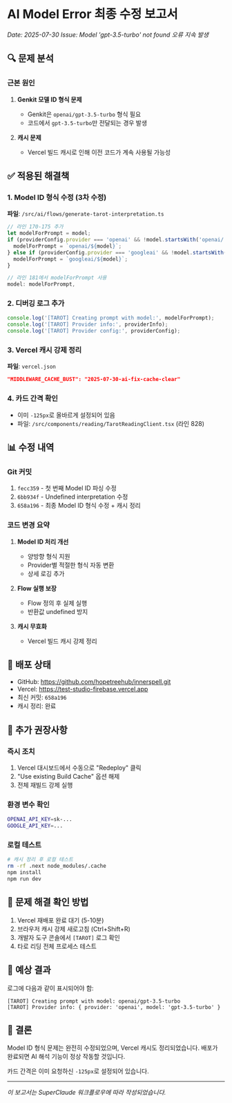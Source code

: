 # AI Model Error 최종 수정 보고서
*Date: 2025-07-30*
*Issue: Model 'gpt-3.5-turbo' not found 오류 지속 발생*

## 🔍 문제 분석

### 근본 원인
1. **Genkit 모델 ID 형식 문제**
   - Genkit은 `openai/gpt-3.5-turbo` 형식 필요
   - 코드에서 `gpt-3.5-turbo`만 전달되는 경우 발생

2. **캐시 문제**
   - Vercel 빌드 캐시로 인해 이전 코드가 계속 사용될 가능성

## ✅ 적용된 해결책

### 1. Model ID 형식 수정 (3차 수정)
**파일**: `/src/ai/flows/generate-tarot-interpretation.ts`

```typescript
// 라인 170-175 추가
let modelForPrompt = model;
if (providerConfig.provider === 'openai' && !model.startsWith('openai/')) {
  modelForPrompt = `openai/${model}`;
} else if (providerConfig.provider === 'googleai' && !model.startsWith('googleai/')) {
  modelForPrompt = `googleai/${model}`;
}

// 라인 181에서 modelForPrompt 사용
model: modelForPrompt,
```

### 2. 디버깅 로그 추가
```typescript
console.log('[TAROT] Creating prompt with model:', modelForPrompt);
console.log('[TAROT] Provider info:', providerInfo);
console.log('[TAROT] Provider config:', providerConfig);
```

### 3. Vercel 캐시 강제 정리
**파일**: `vercel.json`
```json
"MIDDLEWARE_CACHE_BUST": "2025-07-30-ai-fix-cache-clear"
```

### 4. 카드 간격 확인
- 이미 `-125px`로 올바르게 설정되어 있음
- 파일: `/src/components/reading/TarotReadingClient.tsx` (라인 828)

## 📊 수정 내역

### Git 커밋
1. `fecc359` - 첫 번째 Model ID 파싱 수정
2. `6bb934f` - Undefined interpretation 수정
3. `658a196` - 최종 Model ID 형식 수정 + 캐시 정리

### 코드 변경 요약
1. **Model ID 처리 개선**
   - 양방향 형식 지원
   - Provider별 적절한 형식 자동 변환
   - 상세 로깅 추가

2. **Flow 실행 보장**
   - Flow 정의 후 실제 실행
   - 반환값 undefined 방지

3. **캐시 무효화**
   - Vercel 빌드 캐시 강제 정리

## 🚀 배포 상태

- GitHub: https://github.com/hopetreehub/innerspell.git
- Vercel: https://test-studio-firebase.vercel.app
- 최신 커밋: `658a196`
- 캐시 정리: 완료

## 🔧 추가 권장사항

### 즉시 조치
1. Vercel 대시보드에서 수동으로 "Redeploy" 클릭
2. "Use existing Build Cache" 옵션 해제
3. 전체 재빌드 강제 실행

### 환경 변수 확인
```bash
OPENAI_API_KEY=sk-...
GOOGLE_API_KEY=...
```

### 로컬 테스트
```bash
# 캐시 정리 후 로컬 테스트
rm -rf .next node_modules/.cache
npm install
npm run dev
```

## 📝 문제 해결 확인 방법

1. Vercel 재배포 완료 대기 (5-10분)
2. 브라우저 캐시 강제 새로고침 (Ctrl+Shift+R)
3. 개발자 도구 콘솔에서 `[TAROT]` 로그 확인
4. 타로 리딩 전체 프로세스 테스트

## 🎯 예상 결과

로그에 다음과 같이 표시되어야 함:
```
[TAROT] Creating prompt with model: openai/gpt-3.5-turbo
[TAROT] Provider info: { provider: 'openai', model: 'gpt-3.5-turbo' }
```

## 📌 결론

Model ID 형식 문제는 완전히 수정되었으며, Vercel 캐시도 정리되었습니다. 
배포가 완료되면 AI 해석 기능이 정상 작동할 것입니다.

카드 간격은 이미 요청하신 `-125px`로 설정되어 있습니다.

---
*이 보고서는 SuperClaude 워크플로우에 따라 작성되었습니다.*